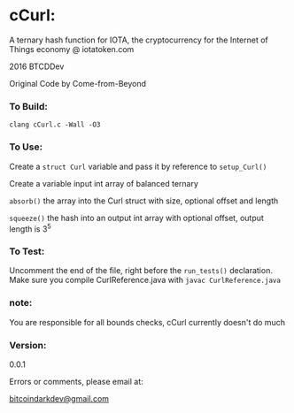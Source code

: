 # cCurl:

A ternary hash function for IOTA, the cryptocurrency for the Internet of Things economy @ iotatoken.com


2016 BTCDDev

Original Code by Come-from-Beyond

### To Build:

`clang cCurl.c -Wall -O3`



### To Use:

Create a `struct Curl` variable and pass it by reference to `setup_Curl()`

Create a variable input int array of balanced ternary

`absorb()` the array into the Curl struct with size, optional offset and length

`squeeze()` the hash into an output int array with optional offset, output length is 3<sup>5</sup>



### To Test:

Uncomment the end of the file, right before the `run_tests()` declaration.
Make sure you compile CurlReference.java with
`javac CurlReference.java`


### note:

You are responsible for all bounds checks, cCurl currently doesn't do much

### Version:
0.0.1


Errors or comments, please email at:

bitcoindarkdev@gmail.com
